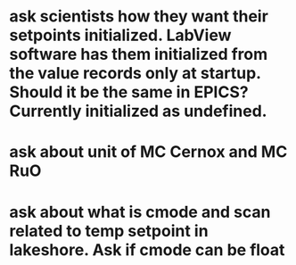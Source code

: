 # ask scientists how they want their setpoints initialized. LabView software has them initialized from the value records only at startup. Should it be the same in EPICS? Currently initialized as undefined.
# ask about unit of MC Cernox and MC RuO
# ask about what is cmode and scan related to temp setpoint in lakeshore. Ask if cmode can be float